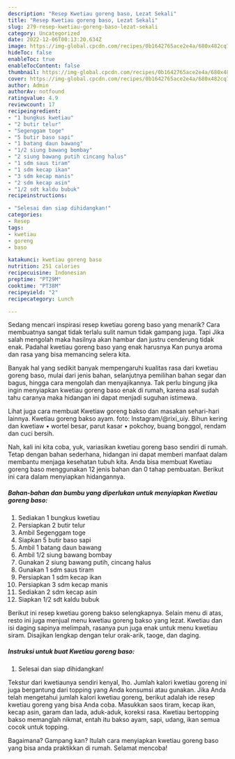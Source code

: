 ```yaml
---
description: "Resep Kwetiau goreng baso, Lezat Sekali"
title: "Resep Kwetiau goreng baso, Lezat Sekali"
slug: 279-resep-kwetiau-goreng-baso-lezat-sekali
category: Uncategorized
date: 2022-12-06T00:13:20.634Z
image: https://img-global.cpcdn.com/recipes/0b1642765ace2e4a/680x482cq70/kwetiau-goreng-baso-foto-resep-utama.jpg
hideToc: false
enableToc: true
enableTocContent: false
thumbnail: https://img-global.cpcdn.com/recipes/0b1642765ace2e4a/680x482cq70/kwetiau-goreng-baso-foto-resep-utama.jpg
cover: https://img-global.cpcdn.com/recipes/0b1642765ace2e4a/680x482cq70/kwetiau-goreng-baso-foto-resep-utama.jpg
author: Admin
authorAv: notfound
ratingvalue: 4.9
reviewcount: 17
recipeingredient:
- "1 bungkus kwetiau"
- "2 butir telur"
- "Segenggam toge"
- "5 butir baso sapi"
- "1 batang daun bawang"
- "1/2 siung bawang bombay"
- "2 siung bawang putih cincang halus"
- "1 sdm saus tiram"
- "1 sdm kecap ikan"
- "3 sdm kecap manis"
- "2 sdm kecap asin"
- "1/2 sdt kaldu bubuk"
recipeinstructions:

- "Selesai dan siap dihidangkan!"
categories:
- Resep
tags:
- kwetiau
- goreng
- baso

katakunci: kwetiau goreng baso 
nutrition: 251 calories
recipecuisine: Indonesian
preptime: "PT29M"
cooktime: "PT38M"
recipeyield: "2"
recipecategory: Lunch

---
```



Sedang mencari inspirasi resep kwetiau goreng baso yang menarik? Cara membuatnya sangat tidak terlalu sulit namun tidak gampang juga. Tapi Jika salah mengolah maka hasilnya akan hambar dan justru cenderung tidak enak. Padahal kwetiau goreng baso yang enak harusnya Kan punya aroma dan rasa yang bisa memancing selera kita.


Banyak hal yang sedikit banyak mempengaruhi kualitas rasa dari kwetiau goreng baso, mulai dari jenis bahan, selanjutnya pemilihan bahan segar dan bagus, hingga cara mengolah dan menyajikannya. Tak perlu bingung jika ingin menyiapkan kwetiau goreng baso enak di rumah, karena asal sudah tahu caranya maka hidangan ini dapat menjadi suguhan istimewa.

Lihat juga cara membuat Kwetiaw goreng bakso dan masakan sehari-hari lainnya. Kwetiau goreng bakso ayam. foto: Instagram/@rixi_uiy. Bihun kering dan kwetiaw • wortel besar, parut kasar • pokchoy, buang bonggol, rendam dan cuci bersih.


Nah, kali ini kita coba, yuk, variasikan kwetiau goreng baso sendiri di rumah. Tetap dengan bahan sederhana, hidangan ini dapat memberi manfaat dalam membantu menjaga kesehatan tubuh kita. Anda bisa membuat Kwetiau goreng baso menggunakan 12 jenis bahan dan 0 tahap pembuatan. Berikut ini cara dalam menyiapkan hidangannya.

<!--inarticleads1-->

##### Bahan-bahan dan bumbu yang diperlukan untuk menyiapkan Kwetiau goreng baso:

1. Sediakan 1 bungkus kwetiau
1. Persiapkan 2 butir telur
1. Ambil Segenggam toge
1. Siapkan 5 butir baso sapi
1. Ambil 1 batang daun bawang
1. Ambil 1/2 siung bawang bombay
1. Gunakan 2 siung bawang putih, cincang halus
1. Gunakan 1 sdm saus tiram
1. Persiapkan 1 sdm kecap ikan
1. Persiapkan 3 sdm kecap manis
1. Sediakan 2 sdm kecap asin
1. Siapkan 1/2 sdt kaldu bubuk


Berikut ini resep kwetiau goreng bakso selengkapnya. Selain menu di atas, resto ini juga menjual menu kwetiau goreng bakso yang lezat. Kwetiau dan isi daging sapinya melimpah, rasanya pun juga enak untuk menu kwetiau siram. Disajikan lengkap dengan telur orak-arik, taoge, dan daging. 

<!--inarticleads2-->

##### Instruksi untuk buat Kwetiau goreng baso:


1. Selesai dan siap dihidangkan!

Tekstur dari kwetiaunya sendiri kenyal, lho. Jumlah kalori kwetiau goreng ini juga bergantung dari topping yang Anda konsumsi atau gunakan. Jika Anda telah mengetahui jumlah kalori kwetiau goreng, berikut adalah ide resep kwetiau goreng yang bisa Anda coba. Masukkan saos tiram, kecap ikan, kecap asin, garam dan lada, aduk-aduk, koreksi rasa. Kwetiau bertopping bakso memanglah nikmat, entah itu bakso ayam, sapi, udang, ikan semua cocok untuk topping. 

Bagaimana? Gampang kan? Itulah cara menyiapkan kwetiau goreng baso yang bisa anda praktikkan di rumah. Selamat mencoba!
